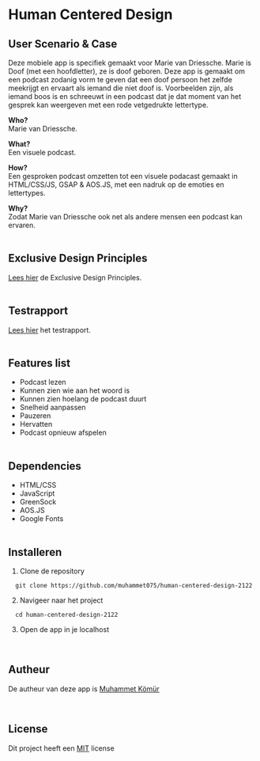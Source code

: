 # Human Centered Design

## User Scenario & Case
Deze mobiele app is specifiek gemaakt voor Marie van Driessche. Marie is Doof (met een hoofdletter), ze is doof geboren. Deze app is gemaakt om een podcast zodanig vorm te geven dat een doof persoon het zelfde meekrijgt en ervaart als iemand die niet doof is. Voorbeelden zijn, als iemand boos is en schreeuwt in een podcast dat je dat moment van het gesprek kan weergeven met een rode vetgedrukte lettertype.

**Who?**<br/>
Marie van Driessche.
<br/>

**What?**<br/>
Een visuele podcast.
<br/>

**How?**<br/>
Een gesproken podcast omzetten tot een visuele podacast gemaakt in HTML/CSS/JS, GSAP & AOS.JS, met een nadruk op de emoties en lettertypes.
<br/>

**Why?**<br/>
Zodat Marie van Driessche ook net als andere mensen een podcast kan ervaren.
<br/><br/>

## Exclusive Design Principles
<a href="https://github.com/muhammet075/human-centered-design-2122/wiki/Exclusive-Design-Principles">Lees hier</a> de Exclusive Design Principles.
<br/><br/>

## Testrapport
<a href="https://github.com/muhammet075/human-centered-design-2122/wiki/Testrapport">Lees hier</a> het testrapport.
<br/><br/>

## Features list 
* Podcast lezen
* Kunnen zien wie aan het woord is
* Kunnen zien hoelang de podcast duurt
* Snelheid aanpassen
* Pauzeren
* Hervatten
* Podcast opnieuw afspelen
<br/><br/>

## Dependencies
* HTML/CSS
* JavaScript
* GreenSock
* AOS.JS
* Google Fonts
<br/><br/>


## Installeren
1. Clone de repository<br/>
```
  git clone https://github.com/muhammet075/human-centered-design-2122
```

2. Navigeer naar het project<br/>
```
  cd human-centered-design-2122
```

3. Open de app in je localhost<br/>
<br/>

## Autheur
De autheur van deze app is <a href="https://github.com/muhammet075">Muhammet Kömür</a>

<br/>

## License
Dit project heeft een <a href="https://github.com/muhammet075/human-centered-design-2122/blob/main/LICENSE">MIT</a> license

